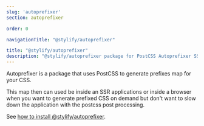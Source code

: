 ```yaml
---
slug: 'autoprefixer'
section: autoprefixer

order: 0

navigationTitle: "@stylify/autoprefixer"

title: "@stylify/autoprefixer"
description: "@stylify/autoprefixer package for PostCSS Autoprefixer SSR integration."
---
```


Autoprefixer is a package that uses PostCSS to generate prefixes map for your CSS.

This map then can used be inside an SSR applications or inside a browser when you want to generate prefixed CSS on demand but don't want to slow down the application with the postcss post processing.

See [how to install @stylify/autoprefixer](/docs/autoprefixer/installation-and-usage).
